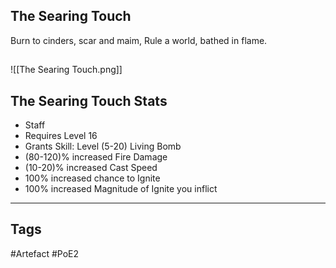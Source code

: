 ## The Searing Touch
Burn to cinders, scar and maim,
Rule a world, bathed in flame.
##
![[The Searing Touch.png]]
## The Searing Touch Stats
- Staff
- Requires Level 16
- Grants Skill: Level (5-20) Living Bomb
- (80-120)% increased Fire Damage
- (10-20)% increased Cast Speed
- 100% increased chance to Ignite
- 100% increased Magnitude of Ignite you inflict


---
## Tags
#Artefact
#PoE2